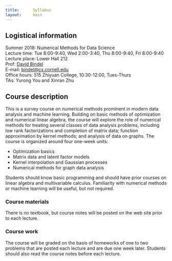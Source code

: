 ```yaml
---
title:      Syllabus
layout:     main
---
```


## Logistical information

Summer 2018: Numerical Methods for Data Science  
Lecture time: Tue 8:00-9:40, Wed 2:00-3:40, Thu 8:00-9:40, Fri 8:00-9:40  
Lecture place: Lower Hall 212  
Prof: [David Bindel](http://www.cs.cornell.edu/~bindel)  
E-mail: <bindel@cs.cornell.edu>  
Office hours: 515 Zhiyuan College, 10:30-12:00, Tues-Thurs  
TAs: Yurong You and Xinran Zhu  

## Course description

This is a survey course on numerical methods prominent in modern
data analysis and machine learning.  Building on basic methods
of optimization and numerical linear algebra, the course will
explore the role of numerical methods for treating several
classes of data analysis problems, including low rank
factorizations and completion of matrix data; function
approximation by kernel methods; and analysis of data on graphs.
The course is organized around four one-week units:

 - Optimization basics
 - Matrix data and latent factor models
 - Kernel interpolation and Gaussian processes
 - Numerical methods for graph data analysis
 
Students should know basic programming and should have prior courses
on linear algebra and multivariable calculus.  Familiarity with
numerical methods or machine learning will be useful, but not
required.

### Course materials

There is no textbook, but course notes will be posted on the web site
prior to each lecture.

### Course work

The course will be graded on the basis of homeworks of one to two
problems that are posted each lecture and are due one week later.
Students should also read the course notes before each lecture.
